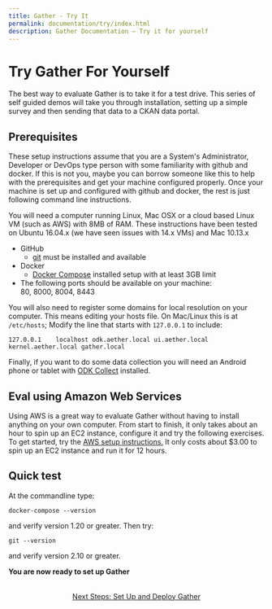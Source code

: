 ```yaml
---
title: Gather - Try It
permalink: documentation/try/index.html
description: Gather Documentation – Try it for yourself
---
```


# Try Gather For Yourself

The best way to evaluate Gather is to take it for a test drive.  This series of self guided demos will take you through installation, setting up a simple survey and then sending that data to a CKAN data portal.  

## Prerequisites
These setup instructions assume that you are a System's Administrator, Developer or DevOps type person with some familiarity with github and docker.  If this is not you, maybe you can borrow someone like this to help with the prerequisites and get your machine configured properly.  Once your machine is set up and configured with github and docker, the rest is just following command line instructions.

You will need a computer running Linux, Mac OSX or a cloud based Linux VM (such as AWS) with 8MB of RAM.  These instructions have been tested on Ubuntu 16.04.x (we have seen issues with 14.x VMs) and Mac 10.13.x 

- GitHub
    - [git](https://git-scm.com/) must be installed and available
- Docker
    - [Docker Compose](https://docs.docker.com/compose/) installed setup with at least 3GB limit
- The following ports should be available on your machine:  
80, 8000, 8004, 8443

You will also need to register some domains for local resolution on your computer. This means editing your hosts file. On Mac/Linux this is at `/etc/hosts`; Modify the line that starts with `127.0.0.1` to include:

```
127.0.0.1    localhost odk.aether.local ui.aether.local kernel.aether.local gather.local
```

Finally, if you want to do some data collection you will need an Android phone or tablet with [ODK Collect](https://play.google.com/store/apps/details?id=org.odk.collect.android&hl=en_US) installed.

## Eval using Amazon Web Services
Using AWS is a great way to evaluate Gather without having to install anything on your own computer.  From start to finish, it only takes about an hour to spin up an EC2 instance, configure it and try the following exercises.  To get started, try the [AWS setup instructions.](setup-aws) It only costs about $3.00 to spin up an EC2 instance and run it for 12 hours.

## Quick test

At the commandline type:

```docker-compose --version```

and verify version 1.20 or greater. Then try:

```git --version```

and verify version 2.10 or greater.

**You are now ready to set up Gather**

<div style="margin-top: 2rem; text-align: center"><a href="setup">Next Steps: Set Up and Deploy Gather</a></div>
